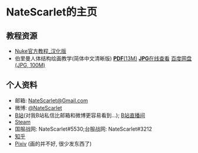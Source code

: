 # NateScarlet的主页

## 教程资源

* [Nuke官方教程_汉化版](Nuke\Written_Tutorials\index.html)
* 伯里曼人体结构绘画教学(简体中文清晰版) [**PDF**(13M)](伯里曼人体结构绘画教学.pdf)  [**JPG**在线查看](http://pub.manshow.org/vol/4644) [百度网盘(JPG, 100M)](https://pan.baidu.com/share/link?shareid=3915609403&uk=3741681143)

## 个人资料

* 邮箱: NateScarlet@Gmail.com
* 微博: [@NateScarlet](http://weibo.com/natescarlet)
* [B站](http://space.bilibili.com/1962/)(对我B站私信比邮箱和微博更容易看到…); [B站直播间](http://live.bilibili.com/298626)
* [Steam](http://steamcommunity.com/id/NateScarlet)
* 国服战网: NateScarlet#5530;台服战网: NateScarlet#3212
* [知乎](https://www.zhihu.com/people/NateScarlet)
* [Pixiv](http://www.pixiv.net/member.php?id=789096) (画的并不好, 很少发东西了)
